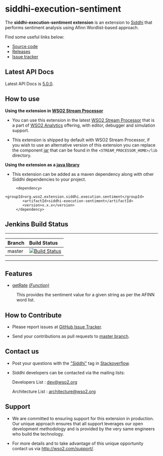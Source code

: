 siddhi-execution-sentiment
======================================

The **siddhi-execution-sentiment extension** is an extension to <a target="_blank" href="https://wso2.github.io/siddhi">Siddhi</a> that performs sentiment analysis using Afinn Wordlist-based approach.

Find some useful links below:

* <a target="_blank" href="https://github.com/wso2-extensions/siddhi-execution-sentiment">Source code</a>
* <a target="_blank" href="https://github.com/wso2-extensions/siddhi-execution-sentiment/releases">Releases</a>
* <a target="_blank" href="https://github.com/wso2-extensions/siddhi-execution-sentiment/issues">Issue tracker</a>

## Latest API Docs 

Latest API Docs is <a target="_blank" href="https://wso2-extensions.github.io/siddhi-execution-sentiment/api/5.0.0">5.0.0</a>.

## How to use 

**Using the extension in <a target="_blank" href="https://github.com/wso2/product-sp">WSO2 Stream Processor</a>**

* You can use this extension in the latest <a target="_blank" href="https://github.com/wso2/product-sp/releases">WSO2 Stream Processor</a> that is a part of <a target="_blank" href="http://wso2.com/analytics?utm_source=gitanalytics&utm_campaign=gitanalytics_Jul17">WSO2 Analytics</a> offering, with editor, debugger and simulation support. 

* This extension is shipped by default with WSO2 Stream Processor, if you wish to use an alternative version of this extension you can replace the component <a target="_blank" href="https://github.com/wso2-extensions/siddhi-execution-sentiment/releases">jar</a> that can be found in the `<STREAM_PROCESSOR_HOME>/lib` directory.

**Using the extension as a <a target="_blank" href="https://wso2.github.io/siddhi/documentation/running-as-a-java-library">java library</a>**

* This extension can be added as a maven dependency along with other Siddhi dependencies to your project.

```
     <dependency>
        <groupId>org.wso2.extension.siddhi.execution.sentiment</groupId>
        <artifactId>siddhi-execution-sentiment</artifactId>
        <version>x.x.x</version>
     </dependency>
```

## Jenkins Build Status

---

|  Branch | Build Status |
| :------ |:------------ | 
| master  | [![Build Status](https://wso2.org/jenkins/job/siddhi/job/siddhi-execution-sentiment/badge/icon)](https://wso2.org/jenkins/job/siddhi/job/siddhi-execution-sentiment/) |

---

## Features

* <a target="_blank" href="https://wso2-extensions.github.io/siddhi-execution-sentiment/api/5.0.0/#getrate-function">getRate</a> *<a target="_blank" href="http://siddhi.io/documentation/siddhi-5.x/query-guide-5.x/#function">(Function)</a>*<br><div style="padding-left: 1em;"><p>This provides the sentiment value for a given string as per the AFINN word list.</p></div>

## How to Contribute
 
  * Please report issues at <a target="_blank" href="https://github.com/wso2-extensions/siddhi-execution-sentiment/issues">GitHub Issue Tracker</a>.
  
  * Send your contributions as pull requests to <a target="_blank" href="https://github.com/wso2-extensions/siddhi-execution-sentiment/tree/master">master branch</a>. 
 
## Contact us 

 * Post your questions with the <a target="_blank" href="http://stackoverflow.com/search?q=siddhi">"Siddhi"</a> tag in <a target="_blank" href="http://stackoverflow.com/search?q=siddhi">Stackoverflow</a>. 
 
 * Siddhi developers can be contacted via the mailing lists:
 
    Developers List   : [dev@wso2.org](mailto:dev@wso2.org)
    
    Architecture List : [architecture@wso2.org](mailto:architecture@wso2.org)
 
## Support 

* We are committed to ensuring support for this extension in production. Our unique approach ensures that all support 
leverages our open development methodology and is provided by the very same engineers who build the technology. 

* For more details and to take advantage of this unique opportunity contact us via <a target="_blank" href="http://wso2
.com/support?utm_source=gitanalytics&utm_campaign=gitanalytics_Jul17">http://wso2.com/support/</a>. 
